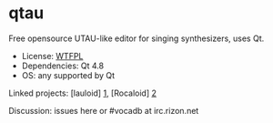 qtau
====

Free opensource UTAU-like editor for singing synthesizers, uses Qt.
* License: [WTFPL](http://wtfpl.net/about/ "Site")
* Dependencies: Qt 4.8
* OS: any supported by Qt

Linked projects: [lauloid] [1], [Rocaloid] [2]

Discussion: issues here or #vocadb at irc.rizon.net

  [1]: http://gitorious.org/lauloid             "lauloid"
  [2]: http://github.com/Sleepwalking/Rocaloid  "Rocaloid"